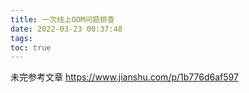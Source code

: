 ```yaml
---
title: 一次线上OOM问题排查
date: 2022-03-23 00:37:48
tags:
toc: true
---
```

未完参考文章 https://www.jianshu.com/p/1b776d6af597